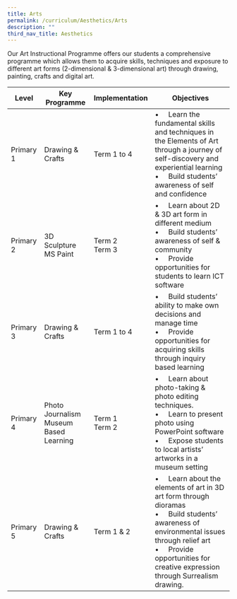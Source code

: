 ```yaml
---
title: Arts
permalink: /curriculum/Aesthetics/Arts
description: ""
third_nav_title: Aesthetics
---
```

Our Art Instructional Programme offers our students a comprehensive programme which allows them to acquire skills, techniques and exposure to different art forms (2-dimensional & 3-dimensional art) through drawing, painting, crafts and digital art.


| Level | Key Programme | Implementation | Objectives|
| -------- | -------- | -------- | -------- |
| Primary 1     | Drawing & Crafts     | Term 1 to 4     |•     Learn the fundamental skills and techniques in the Elements of Art through a journey of self-discovery and experiential learning<br>•     Build students’ awareness of self and confidence
|Primary 2|3D Sculpture<br>MS Paint|Term 2<br>Term 3|•     Learn about 2D & 3D art form in different medium<br>•     Build students’ awareness of self & community<br>•     Provide opportunities for students to learn ICT software
|Primary 3|Drawing & Crafts|Term 1 to 4|•     Build students’ ability to make own decisions and manage time<br>•     Provide opportunities for acquiring skills through inquiry based learning
|Primary 4|Photo Journalism<br>Museum Based Learning|Term 1<br>Term 2|•     Learn about photo-taking & photo editing techniques.<br>•     Learn to present photo using PowerPoint software<br>•     Expose students to local artists’ artworks in a museum setting
|Primary 5|Drawing & Crafts|Term 1 & 2|•     Learn about the elements of art in 3D art form through dioramas<br>•     Build students’ awareness of environmental issues through relief art<br>•     Provide opportunities for creative expression through Surrealism drawing.